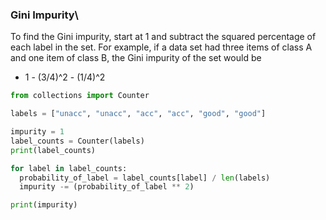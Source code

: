 ### Gini Impurity\
To find the Gini impurity, start at 1 and subtract the squared percentage of each label in the set. 
For example, if a data set had three items of class A and one item of class B, the Gini impurity of the set would be

  - 1 - (3/4)^2 - (1/4)^2
  
```python
from collections import Counter

labels = ["unacc", "unacc", "acc", "acc", "good", "good"]

impurity = 1
label_counts = Counter(labels)
print(label_counts)

for label in label_counts:
  probability_of_label = label_counts[label] / len(labels)
  impurity -= (probability_of_label ** 2)

print(impurity)
```

